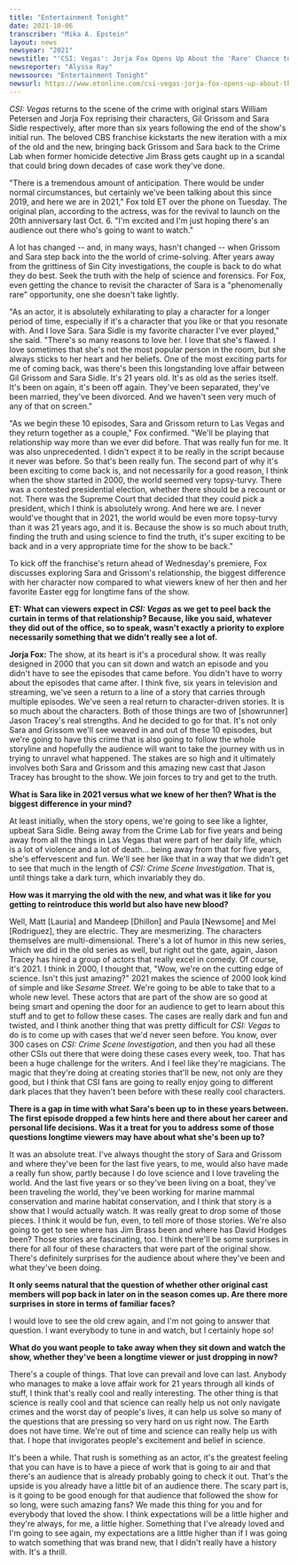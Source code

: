 ```yaml
---
title: "Entertainment Tonight"
date: 2021-10-06
transcriber: "Mika A. Epstein"
layout: news
newsyear: "2021"
newstitle: "'CSI: Vegas': Jorja Fox Opens Up About the 'Rare' Chance to Revisit Sara Sidle (Exclusive)"
newsreporter: "Alyssa Ray"
newssource: "Entertainment Tonight"
newsurl: https://www.etonline.com/csi-vegas-jorja-fox-opens-up-about-the-rare-chance-to-revisit-sara-sidle-exclusive-173303
---
```


_CSI: Vegas_ returns to the scene of the crime with original stars William Petersen and Jorja Fox reprising their characters, Gil Grissom and Sara Sidle respectively, after more than six years following the end of the show's initial run. The beloved CBS franchise kickstarts the new iteration with a mix of the old and the new, bringing back Grissom and Sara back to the Crime Lab when former homicide detective Jim Brass gets caught up in a scandal that could bring down decades of case work they've done.

"There is a tremendous amount of anticipation. There would be under normal circumstances, but certainly we've been talking about this since 2019, and here we are in 2021," Fox told ET over the phone on Tuesday. The original plan, according to the actress, was for the revival to launch on the 20th anniversary last Oct. 6. "I'm excited and I'm just hoping there's an audience out there who's going to want to watch."

A lot has changed -- and, in many ways, hasn't changed -- when Grissom and Sara step back into the the world of crime-solving. After years away from the grittiness of Sin City investigations, the couple is back to do what they do best. Seek the truth with the help of science and forensics. For Fox, even getting the chance to revisit the character of Sara is a "phenomenally rare" opportunity, one she doesn't take lightly.

"As an actor, it is absolutely exhilarating to play a character for a longer period of time, especially if it's a character that you like or that you resonate with. And I love Sara. Sara Sidle is my favorite character I've ever played," she said. "There's so many reasons to love her. I love that she's flawed. I love sometimes that she's not the most popular person in the room, but she always sticks to her heart and her beliefs. One of the most exciting parts for me of coming back, was there's been this longstanding love affair between Gil Grissom and Sara Sidle. It's 21 years old. It's as old as the series itself. It's been on again, it's been off again. They've been separated, they've been married, they've been divorced. And we haven't seen very much of any of that on screen."

"As we begin these 10 episodes, Sara and Grissom return to Las Vegas and they return together as a couple," Fox confirmed. "We'll be playing that relationship way more than we ever did before. That was really fun for me. It was also unprecedented. I didn't expect it to be really in the script because it never was before. So that's been really fun. The second part of why it's been exciting to come back is, and not necessarily for a good reason, I think when the show started in 2000, the world seemed very topsy-turvy. There was a contested presidential election, whether there should be a recount or not. There was the Supreme Court that decided that they could pick a president, which I think is absolutely wrong. And here we are. I never would've thought that in 2021, the world would be even more topsy-turvy than it was 21 years ago, and it is. Because the show is so much about truth, finding the truth and using science to find the truth, it's super exciting to be back and in a very appropriate time for the show to be back."

To kick off the franchise's return ahead of Wednesday's premiere, Fox discusses exploring Sara and Grissom's relationship, the biggest difference with her character now compared to what viewers knew of her then and her favorite Easter egg for longtime fans of the show.

**ET: What can viewers expect in _CSI: Vegas_ as we get to peel back the curtain in terms of that relationship? Because, like you said, whatever they did out of the office, so to speak, wasn't exactly a priority to explore necessarily something that we didn't really see a lot of.**

**Jorja Fox:** The show, at its heart is it's a procedural show. It was really designed in 2000 that you can sit down and watch an episode and you didn't have to see the episodes that came before. You didn't have to worry about the episodes that came after. I think five, six years in television and streaming, we've seen a return to a line of a story that carries through multiple episodes. We've seen a real return to character-driven stories. It is so much about the characters. Both of those things are two of [showrunner] Jason Tracey's real strengths. And he decided to go for that. It's not only Sara and Grissom we'll see weaved in and out of these 10 episodes, but we're going to have this crime that is also going to follow the whole storyline and hopefully the audience will want to take the journey with us in trying to unravel what happened. The stakes are so high and it ultimately involves both Sara and Grissom and this amazing new cast that Jason Tracey has brought to the show. We join forces to try and get to the truth.

**What is Sara like in 2021 versus what we knew of her then? What is the biggest difference in your mind?**

At least initially, when the story opens, we're going to see like a lighter, upbeat Sara Sidle. Being away from the Crime Lab for five years and being away from all the things in Las Vegas that were part of her daily life, which is a lot of violence and a lot of death... being away from that for five years, she's effervescent and fun. We'll see her like that in a way that we didn't get to see that much in the length of _CSI: Crime Scene Investigation_. That is, until things take a dark turn, which invariably they do.

**How was it marrying the old with the new, and what was it like for you getting to reintroduce this world but also have new blood?**

Well, Matt [Lauria] and Mandeep [Dhillon] and Paula [Newsome] and Mel [Rodriguez], they are electric. They are mesmerizing. The characters themselves are multi-dimensional. There's a lot of humor in this new series, which we did in the old series as well, but right out the gate, again, Jason Tracey has hired a group of actors that really excel in comedy. Of course, it's 2021. I think in 2000, I thought that, "Wow, we're on the cutting edge of science. Isn't this just amazing?" 2021 makes the science of 2000 look kind of simple and like _Sesame Street_. We're going to be able to take that to a whole new level. These actors that are part of the show are so good at being smart and opening the door for an audience to get to learn about this stuff and to get to follow these cases. The cases are really dark and fun and twisted, and I think another thing that was pretty difficult for _CSI: Vegas_ to do is to come up with cases that we'd never seen before. You know, over 300 cases on _CSI: Crime Scene Investigation_, and then you had all these other CSIs out there that were doing these cases every week, too. That has been a huge challenge for the writers. And I feel like they're magicians. The magic that they're doing at creating stories that'll be new, not only are they good, but I think that CSI fans are going to really enjoy going to different dark places that they haven't been before with these really cool characters.

**There is a gap in time with what Sara's been up to in these years between. The first episode dropped a few hints here and there about her career and personal life decisions. Was it a treat for you to address some of those questions longtime viewers may have about what she's been up to?**

It was an absolute treat. I've always thought the story of Sara and Grissom and where they've been for the last five years, to me, would also have made a really fun show, partly because I do love science and I love traveling the world. And the last five years or so they've been living on a boat, they've been traveling the world, they've been working for marine mammal conservation and marine habitat conservation, and I think that story is a show that I would actually watch. It was really great to drop some of those pieces. I think it would be fun, even, to tell more of those stories. We're also going to get to see where has Jim Brass been and where has David Hodges been? Those stories are fascinating, too. I think there'll be some surprises in there for all four of these characters that were part of the original show. There's definitely surprises for the audience about where they've been and what they've been doing.

**It only seems natural that the question of whether other original cast members will pop back in later on in the season comes up. Are there more surprises in store in terms of familiar faces?**

I would love to see the old crew again, and I'm not going to answer that question. I want everybody to tune in and watch, but I certainly hope so!

**What do you want people to take away when they sit down and watch the show, whether they've been a longtime viewer or just dropping in now?**

There's a couple of things. That love can prevail and love can last. Anybody who manages to make a love affair work for 21 years through all kinds of stuff, I think that's really cool and really interesting. The other thing is that science is really cool and that science can really help us not only navigate crimes and the worst day of people's lives, it can help us solve so many of the questions that are pressing so very hard on us right now. The Earth does not have time. We're out of time and science can really help us with that. I hope that invigorates people's excitement and belief in science.

It's been a while. That rush is something as an actor, it's the greatest feeling that you can have is to have a piece of work that is going to air and that there's an audience that is already probably going to check it out. That's the upside is you already have a little bit of an audience there. The scary part is, is it going to be good enough for that audience that followed the show for so long, were such amazing fans? We made this thing for you and for everybody that loved the show. I think expectations will be a little higher and they're always, for me, a little higher. Something that I've already loved and I'm going to see again, my expectations are a little higher than if I was going to watch something that was brand new, that I didn't really have a history with. It's a thrill.
